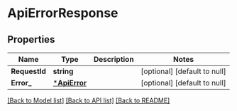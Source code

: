 # ApiErrorResponse

## Properties

Name | Type | Description | Notes
---- | ---- | ----------- | -----
**RequestId** | **string** |  | [optional] [default to null]
**Error_** | [***ApiError**](ApiError.md) |  | [optional] [default to null]

[[Back to Model list]](../README.md#documentation-for-models) [[Back to API list]](../README.md#documentation-for-api-endpoints) [[Back to README]](../README.md)
